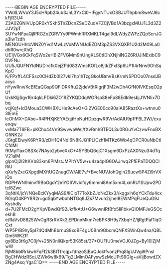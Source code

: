 -----BEGIN AGE ENCRYPTED FILE-----
YWdlLWVuY3J5cHRpb24ub3JnL3YxCi0+IFgyNTUxOSBJUThpbm8weVJ6ckFjR3U4
Z3A0ZGNlVUpQR0xYSkh5TnZDcnZSeDZudVFZCjVBd1A3bzgxMUJ1L3d3Z2JJV2pT
SUYwNFpaQjlPRGZoZGRVYy9PWmhRRXMKLT4gal9dLWdyZWFzZQpScnJGa3lwTzdh
MENGUHhtcVlNZ0Yvd1MwLzVoMWNUdEZDM3pZS3VXQXR1U2d2M09La0dhR0wrcXhQ
UE1jVGx6CkFqSWx2eHBiZFVGMm9hUngKLS0tIDhXNjhlNGZ6RUJINExibC9DVFNu
UU5JQUFNYldNUDlrc1k0ejZPd083WmcKOfLo8jtkZFxI3p6UP1I4rNrw9OhSqKpC
K/FPxffL4CFSsc0CHdZb0l27vkl7hp1hTzgGkoUBmVBsKrmNSPDOo07nsdJBacyc
nYywRnv/KcBfEaQGsp9QFiDRKftu22jdeVBtRlgrjF3M2wDh4GfN0IVKEsqO2pUf
UxkKIjjSgv16r4qkLPDki6ZO19ZYKQDdqWORsp88eFp88Edk9esbjJ1VNIix7Dbq
vcjKqf+Id3Moua3CWHBXUHe9cAeO+Gl2VGE00co90aIA85RaztXs+wtnnu03IEmE
IcOhMX+DAbe+R4PHXjKEYAEqjtHbNuHDpzqwR9Vr/AdAIU9p1fFBL3W//cxuenqw
vxMa7T6FB+pKChx44Vn9SwvwaWel/fXvRmhBTEQL3u0RGuYvCzvwFnoBXGfiNK2J
JGtgEEiwyK6RYR3/zDH1Q4NdI6N8KJQ1PLICzh1MTKz6Wb4qDPCR0uNbCtlCfdMl
fKMyf1axO8SXc7NAyo2ybveXxC+45YBbQ6ojC1Xsgm6DxPzAX0Nzu34dTqV21alM
glpnOj2l2ItKVb83km6PlMstJMPItYV5w+u4za4plG6OAJrwq2FfEPaTDQQClRiU
qXufyZxcGXpgtIMXftUGZnugCW/AlE7v/+BvcNUVJohQgln29ucw5P4Zi9rVXiQo
RGPHWN9ninvf9BoGgoY2mYO6Vlvicfqy6mmni8Am5xm4LxmRU1SUpw2PDtcl8Zwc
3qNtiK/jcY/NQeBcKYyqMAS9/IlClpT7ToXbZJoNxZkx3//kqgxlh6qYCkTdu4cx
R0/qO4KPY8R2r+gdSqbYwbohNTGq8JZs7Mvuh2/jheI8EWMPqFUeQuG9JKyshdIy
d+7U2FMcD2gYKpVBwdQf92JkffkAtU+G6wwnIRfBfx5IiFbkvQIOMFJeGSOcekhB
e/RaVvD8825WvOgRSrRVXk3jEPDnnMkm7reBPK8H9y7XbqHZ/ljRgtPaf1IqOCxt
WP5P/B9hy5pI74QdMhBbrnuS8xoBF4gU0Bm9GbcmQNFXSWnQw4na/QBLGm5WKZff
gy8Bz3tKg7C0jfv+25N0nllQkpr53K85st/37+OUFIU0meVOJ0JZg+By10lZjMwW
RjM8bbIRrkiwhFqFI2k3BtTfrcqj+fdhzoSjBuQJoktfvonzPrq8IgUJVgi9Pnsl
BgCHWdzRSqUZWk6w8k69/Tg2LMlmOAFyswSzMcUPtS9GIg+aVijBowdZXZNg4Asq
YgaC1Q==
-----END AGE ENCRYPTED FILE-----
